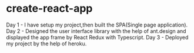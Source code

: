 # create-react-app
Day 1 - I have setup my project,then built the SPA(Single page application).
Day 2 - Designed the user interface library with the help of ant.design and displayed the app frame by React Redux with Typescript.
Day 3 - Deployed my project by the help of heroku.

